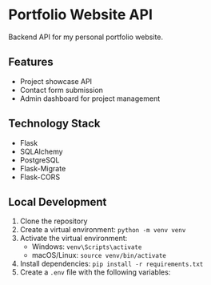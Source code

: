 # Portfolio Website API

Backend API for my personal portfolio website.

## Features

- Project showcase API
- Contact form submission
- Admin dashboard for project management

## Technology Stack

- Flask
- SQLAlchemy
- PostgreSQL
- Flask-Migrate
- Flask-CORS

## Local Development

1. Clone the repository
2. Create a virtual environment: `python -m venv venv`
3. Activate the virtual environment:
   - Windows: `venv\Scripts\activate`
   - macOS/Linux: `source venv/bin/activate`
4. Install dependencies: `pip install -r requirements.txt`
5. Create a `.env` file with the following variables: